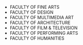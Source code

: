 - FACULTY OF FINE ARTS
- FACULTY OF DESIGN
- FACULTY OF MULTIMEDIA ART
- FACULTY OF ARCHITECTURE
- FACULTY OF FILM & TELEVISION
- FACULTY OF PERFORMING ARTS
- FACULTY OF HUMANITIES
